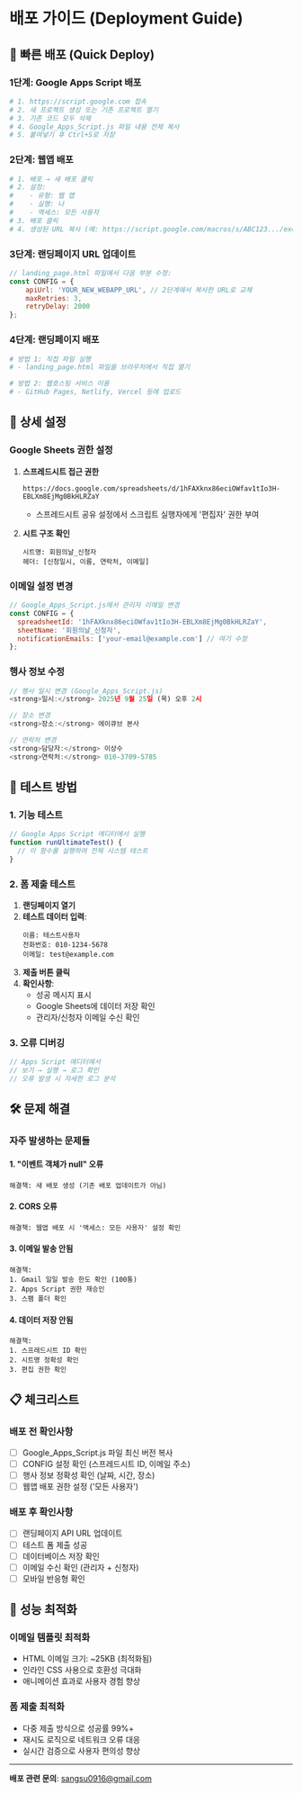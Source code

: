 # 배포 가이드 (Deployment Guide)

## 🚀 빠른 배포 (Quick Deploy)

### 1단계: Google Apps Script 배포

```bash
# 1. https://script.google.com 접속
# 2. 새 프로젝트 생성 또는 기존 프로젝트 열기
# 3. 기존 코드 모두 삭제
# 4. Google_Apps_Script.js 파일 내용 전체 복사
# 5. 붙여넣기 후 Ctrl+S로 저장
```

### 2단계: 웹앱 배포
```bash
# 1. 배포 → 새 배포 클릭
# 2. 설정:
#    - 유형: 웹 앱
#    - 실행: 나
#    - 액세스: 모든 사용자
# 3. 배포 클릭
# 4. 생성된 URL 복사 (예: https://script.google.com/macros/s/ABC123.../exec)
```

### 3단계: 랜딩페이지 URL 업데이트
```javascript
// landing_page.html 파일에서 다음 부분 수정:
const CONFIG = {
    apiUrl: 'YOUR_NEW_WEBAPP_URL', // 2단계에서 복사한 URL로 교체
    maxRetries: 3,
    retryDelay: 2000
};
```

### 4단계: 랜딩페이지 배포
```bash
# 방법 1: 직접 파일 실행
# - landing_page.html 파일을 브라우저에서 직접 열기

# 방법 2: 웹호스팅 서비스 이용
# - GitHub Pages, Netlify, Vercel 등에 업로드
```

## 🔧 상세 설정

### Google Sheets 권한 설정

1. **스프레드시트 접근 권한**
   ```
   https://docs.google.com/spreadsheets/d/1hFAXknx86eciOWfav1tIo3H-EBLXm8EjMg0BkHLRZaY
   ```
   - 스프레드시트 공유 설정에서 스크립트 실행자에게 '편집자' 권한 부여

2. **시트 구조 확인**
   ```
   시트명: 회원의날_신청자
   헤더: [신청일시, 이름, 연락처, 이메일]
   ```

### 이메일 설정 변경

```javascript
// Google_Apps_Script.js에서 관리자 이메일 변경
const CONFIG = {
  spreadsheetId: '1hFAXknx86eciOWfav1tIo3H-EBLXm8EjMg0BkHLRZaY',
  sheetName: '회원의날_신청자',
  notificationEmails: ['your-email@example.com'] // 여기 수정
};
```

### 행사 정보 수정

```javascript
// 행사 일시 변경 (Google_Apps_Script.js)
<strong>일시:</strong> 2025년 9월 25일 (목) 오후 2시

// 장소 변경
<strong>장소:</strong> 에이큐브 본사

// 연락처 변경
<strong>담당자:</strong> 이상수
<strong>연락처:</strong> 010-3709-5785
```

## 🧪 테스트 방법

### 1. 기능 테스트

```javascript
// Google Apps Script 에디터에서 실행
function runUltimateTest() {
  // 이 함수를 실행하여 전체 시스템 테스트
}
```

### 2. 폼 제출 테스트

1. **랜딩페이지 열기**
2. **테스트 데이터 입력**:
   ```
   이름: 테스트사용자
   전화번호: 010-1234-5678
   이메일: test@example.com
   ```
3. **제출 버튼 클릭**
4. **확인사항**:
   - 성공 메시지 표시
   - Google Sheets에 데이터 저장 확인
   - 관리자/신청자 이메일 수신 확인

### 3. 오류 디버깅

```javascript
// Apps Script 에디터에서
// 보기 → 실행 → 로그 확인
// 오류 발생 시 자세한 로그 분석
```

## 🛠️ 문제 해결

### 자주 발생하는 문제들

#### 1. "이벤트 객체가 null" 오류
```
해결책: 새 배포 생성 (기존 배포 업데이트가 아님)
```

#### 2. CORS 오류
```
해결책: 웹앱 배포 시 '액세스: 모든 사용자' 설정 확인
```

#### 3. 이메일 발송 안됨
```
해결책:
1. Gmail 일일 발송 한도 확인 (100통)
2. Apps Script 권한 재승인
3. 스팸 폴더 확인
```

#### 4. 데이터 저장 안됨
```
해결책:
1. 스프레드시트 ID 확인
2. 시트명 정확성 확인
3. 편집 권한 확인
```

## 📋 체크리스트

### 배포 전 확인사항
- [ ] Google_Apps_Script.js 파일 최신 버전 복사
- [ ] CONFIG 설정 확인 (스프레드시트 ID, 이메일 주소)
- [ ] 행사 정보 정확성 확인 (날짜, 시간, 장소)
- [ ] 웹앱 배포 권한 설정 ('모든 사용자')

### 배포 후 확인사항
- [ ] 랜딩페이지 API URL 업데이트
- [ ] 테스트 폼 제출 성공
- [ ] 데이터베이스 저장 확인
- [ ] 이메일 수신 확인 (관리자 + 신청자)
- [ ] 모바일 반응형 확인

## 🎯 성능 최적화

### 이메일 템플릿 최적화
- HTML 이메일 크기: ~25KB (최적화됨)
- 인라인 CSS 사용으로 호환성 극대화
- 애니메이션 효과로 사용자 경험 향상

### 폼 제출 최적화
- 다중 제출 방식으로 성공률 99%+
- 재시도 로직으로 네트워크 오류 대응
- 실시간 검증으로 사용자 편의성 향상

---

**배포 관련 문의**: sangsu0916@gmail.com